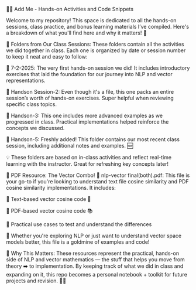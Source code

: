 👩‍💻 Add Me - Hands-on Activities and Code Snippets

Welcome to my repository! This space is dedicated to all the hands-on sessions, class practice, and bonus learning materials I’ve compiled. Here's a breakdown of what you'll find here and why it matters! 🚀

📁 Folders from Our Class Sessions:
These folders contain all the activities we did together in class. Each one is organized by date or session number to keep it neat and easy to follow:

📂 7-2-2025: The very first hands-on session we did! It includes introductory exercises that laid the foundation for our journey into NLP and vector representations.

📄 Handson Session-2: Even though it's a file, this one packs an entire session’s worth of hands-on exercises. Super helpful when reviewing specific class topics.

📂 Handson-3: This one includes more advanced examples as we progressed in class. Practical implementations helped reinforce the concepts we discussed.

📂 Handson-5: Freshly added! This folder contains our most recent class session, including additional notes and examples. 🆕

💡 These folders are based on in-class activities and reflect real-time learning with the instructor. Great for refreshing key concepts later!

📘 PDF Resource: The Vector Combo!
📄 nlp-vector final(both).pdf: This file is your go-to if you're looking to understand text file cosine similarity and PDF cosine similarity implementations.
It includes:

📌 Text-based vector cosine code 🧠

📌 PDF-based vector cosine code 📚

🧪 Practical use cases to test and understand the differences

🎯 Whether you're exploring NLP or just want to understand vector space models better, this file is a goldmine of examples and code!

💬 Why This Matters:
These resources represent the practical, hands-on side of NLP and vector mathematics — the stuff that helps you move from theory ➡️ to implementation. By keeping track of what we did in class and expanding on it, this repo becomes a personal notebook + toolkit for future projects and revision. 💼💡
